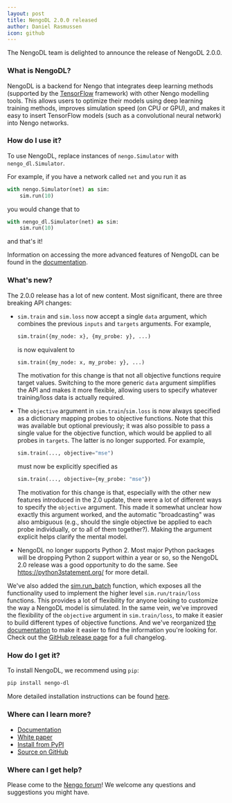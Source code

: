 ```yaml
---
layout: post
title: NengoDL 2.0.0 released
author: Daniel Rasmussen
icon: github
---
```


The NengoDL team is delighted to announce the release of NengoDL 2.0.0.

### What is NengoDL?

NengoDL is a backend for Nengo that integrates deep learning methods (supported by the [TensorFlow](https://www.tensorflow.org/) framework) with other Nengo modelling tools. This allows users to optimize their models using deep learning training methods, improves simulation speed (on CPU or GPU), and makes it easy to insert TensorFlow models (such as a convolutional neural network) into Nengo networks.

### How do I use it?

To use NengoDL, replace instances of `nengo.Simulator` with `nengo_dl.Simulator`.

For example, if you have a network called `net` and you run it as

```python
with nengo.Simulator(net) as sim:
    sim.run(10)
```

you would change that to

```python
with nengo_dl.Simulator(net) as sim:
    sim.run(10)
```

and that's it!

Information on accessing the more advanced features of NengoDL can be found in the [documentation](http://www.nengo.ai/nengo-dl/).

### What's new?

The 2.0.0 release has a lot of new content.  Most significant, there are three breaking API changes:

- ``sim.train`` and ``sim.loss`` now accept a single ``data`` argument, which
  combines the previous ``inputs`` and ``targets`` arguments. For example,

  ``` python
  sim.train({my_node: x}, {my_probe: y}, ...)
  ```

  is now equivalent to

  ``` python
  sim.train({my_node: x, my_probe: y}, ...)
  ```

  The motivation for this change is that not all objective functions require
  target values. Switching to the more generic ``data`` argument simplifies
  the API and makes it more flexible, allowing users to specify whatever
  training/loss data is actually required.
- The ``objective`` argument in ``sim.train``/``sim.loss`` is now always
  specified as a dictionary mapping probes to objective functions.  Note that
  this was available but optional previously; it was also possible to pass
  a single value for the objective function, which would be applied to all
  probes in ``targets``.  The latter is no longer supported.  For example,

  ``` python
  sim.train(..., objective="mse")
  ```

  must now be explicitly specified as

  ``` python
  sim.train(..., objective={my_probe: "mse"})
  ```

  The motivation for this change is that, especially with the other new
  features introduced in the 2.0 update, there were a lot of different ways to
  specify the ``objective`` argument.  This made it somewhat unclear how
  exactly this argument worked, and the automatic "broadcasting" was also
  ambiguous (e.g., should the single objective be applied to each probe
  individually, or to all of them together?).  Making the argument explicit
  helps clarify the mental model.
- NengoDL no longer supports Python 2.  Most major Python packages will 
  be dropping Python 2 support within a year or so, so the NengoDL 2.0 
  release was a good opportunity to do the same.  See 
  https://python3statement.org/ for more detail.


We've also added the [sim.run_batch](https://www.nengo.ai/nengo-dl/reference.html#nengo_dl.simulator.Simulator.run_batch) function, which exposes all the functionality used to implement the higher level ``sim.run/train/loss`` functions.  This provides a lot of flexibility for anyone looking to customize the way a NengoDL model is simulated.  In the same vein, we've improved the flexibility of the ``objective`` argument in ``sim.train/loss``, to make it easier to build different types of objective functions.  And we've reorganized [the documentation](https://www.nengo.ai/nengo-dl) to make it easier to find the information you're looking for. Check out the [GitHub release page](https://github.com/nengo/nengo-dl/releases) for a full changelog.

### How do I get it?

To install NengoDL, we recommend using `pip`:

```bash
pip install nengo-dl
```

More detailed installation instructions can be found [here](https://nengo.github.io/nengo-dl/installation.html).

### Where can I learn more?

- [Documentation](http://www.nengo.ai/nengo-dl/)
- [White paper](https://arxiv.org/abs/1805.11144)
- [Install from PyPI](https://pypi.python.org/pypi/nengo-dl)
- [Source on GitHub](https://github.com/nengo/nengo-dl)

### Where can I get help?

Please come to the [Nengo forum](https://forum.nengo.ai/c/backends)!
We welcome any questions and suggestions you might have.